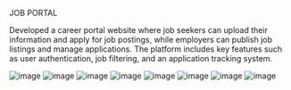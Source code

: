 JOB PORTAL

Developed a career portal website where job seekers can upload their information and apply for job postings, while employers can publish job listings and manage applications. 
The platform includes key features such as user authentication, job filtering, and an application tracking system.

![image](https://github.com/user-attachments/assets/2406d99f-2fb5-4a93-a541-3e907395feca)
![image](https://github.com/user-attachments/assets/08d98873-da65-4383-8577-73a325138b26)
![image](https://github.com/user-attachments/assets/5f8ee9aa-9cc9-4da3-bc55-7eedb43e236e)
![image](https://github.com/user-attachments/assets/fd3237fa-3f7a-45ec-a717-1e3541313808)
![image](https://github.com/user-attachments/assets/ff230628-81c1-4d02-a6b0-7ecd8567ac2b)
![image](https://github.com/user-attachments/assets/dae054f2-8c6f-4a26-803a-3b77630b1ac1)
![image](https://github.com/user-attachments/assets/057af156-f3b7-4644-a44d-76cb573535f0)
![image](https://github.com/user-attachments/assets/89b24d6f-b816-4bea-a6cc-4328a94a8f91)

